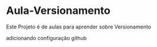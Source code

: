 # Aula-Versionamento
Este Projeto é de aulas para aprender sobre Versionamento

adicionando configuração github
